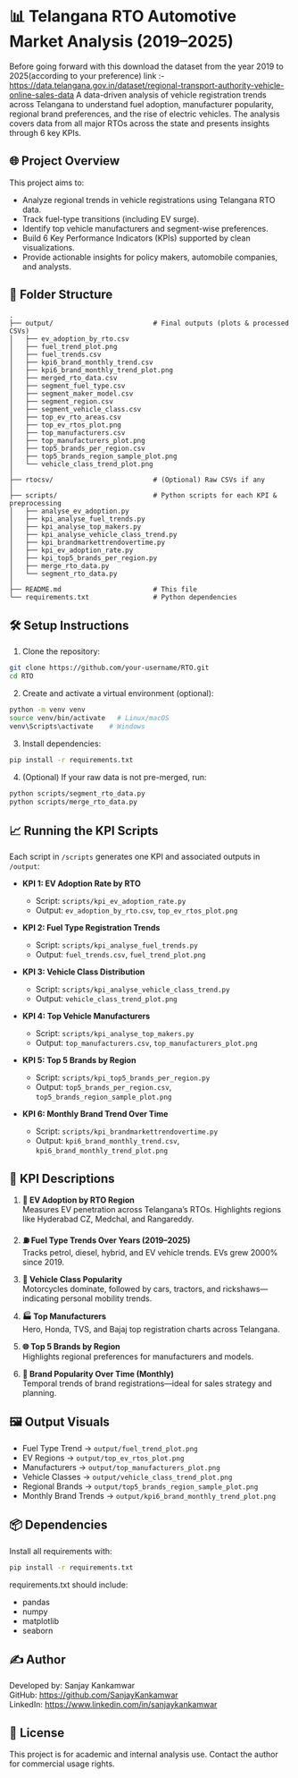 # 📊 Telangana RTO Automotive Market Analysis (2019–2025)
Before going forward with this download the dataset from the year 2019 to 2025(according to your preference) link :- https://data.telangana.gov.in/dataset/regional-transport-authority-vehicle-online-sales-data
A data-driven analysis of vehicle registration trends across Telangana to understand fuel adoption, manufacturer popularity, regional brand preferences, and the rise of electric vehicles. The analysis covers data from all major RTOs across the state and presents insights through 6 key KPIs.

## 🌐 Project Overview

This project aims to:

- Analyze regional trends in vehicle registrations using Telangana RTO data.
- Track fuel-type transitions (including EV surge).
- Identify top vehicle manufacturers and segment-wise preferences.
- Build 6 Key Performance Indicators (KPIs) supported by clean visualizations.
- Provide actionable insights for policy makers, automobile companies, and analysts.

## 📁 Folder Structure

```
.
├── output/                         # Final outputs (plots & processed CSVs)
│   ├── ev_adoption_by_rto.csv
│   ├── fuel_trend_plot.png
│   ├── fuel_trends.csv
│   ├── kpi6_brand_monthly_trend.csv
│   ├── kpi6_brand_monthly_trend_plot.png
│   ├── merged_rto_data.csv
│   ├── segment_fuel_type.csv
│   ├── segment_maker_model.csv
│   ├── segment_region.csv
│   ├── segment_vehicle_class.csv
│   ├── top_ev_rto_areas.csv
│   ├── top_ev_rtos_plot.png
│   ├── top_manufacturers.csv
│   ├── top_manufacturers_plot.png
│   ├── top5_brands_per_region.csv
│   ├── top5_brands_region_sample_plot.png
│   └── vehicle_class_trend_plot.png
│
├── rtocsv/                         # (Optional) Raw CSVs if any
│
├── scripts/                        # Python scripts for each KPI & preprocessing
│   ├── analyse_ev_adoption.py
│   ├── kpi_analyse_fuel_trends.py
│   ├── kpi_analyse_top_makers.py
│   ├── kpi_analyse_vehicle_class_trend.py
│   ├── kpi_brandmarkettrendovertime.py
│   ├── kpi_ev_adoption_rate.py
│   ├── kpi_top5_brands_per_region.py
│   ├── merge_rto_data.py
│   └── segment_rto_data.py
│
├── README.md                       # This file
└── requirements.txt                # Python dependencies
```

## 🛠️ Setup Instructions

1. Clone the repository:

```bash
git clone https://github.com/your-username/RTO.git
cd RTO
```

2. Create and activate a virtual environment (optional):

```bash
python -m venv venv
source venv/bin/activate   # Linux/macOS
venv\Scripts\activate    # Windows
```

3. Install dependencies:

```bash
pip install -r requirements.txt
```

4. (Optional) If your raw data is not pre-merged, run:

```bash
python scripts/segment_rto_data.py
python scripts/merge_rto_data.py
```

## 📈 Running the KPI Scripts

Each script in `/scripts` generates one KPI and associated outputs in `/output`:

- **KPI 1: EV Adoption Rate by RTO**
  - Script: `scripts/kpi_ev_adoption_rate.py`
  - Output: `ev_adoption_by_rto.csv`, `top_ev_rtos_plot.png`

- **KPI 2: Fuel Type Registration Trends**
  - Script: `scripts/kpi_analyse_fuel_trends.py`
  - Output: `fuel_trends.csv`, `fuel_trend_plot.png`

- **KPI 3: Vehicle Class Distribution**
  - Script: `scripts/kpi_analyse_vehicle_class_trend.py`
  - Output: `vehicle_class_trend_plot.png`

- **KPI 4: Top Vehicle Manufacturers**
  - Script: `scripts/kpi_analyse_top_makers.py`
  - Output: `top_manufacturers.csv`, `top_manufacturers_plot.png`

- **KPI 5: Top 5 Brands by Region**
  - Script: `scripts/kpi_top5_brands_per_region.py`
  - Output: `top5_brands_per_region.csv`, `top5_brands_region_sample_plot.png`

- **KPI 6: Monthly Brand Trend Over Time**
  - Script: `scripts/kpi_brandmarkettrendovertime.py`
  - Output: `kpi6_brand_monthly_trend.csv`, `kpi6_brand_monthly_trend_plot.png`

## 🧮 KPI Descriptions

1. **📍 EV Adoption by RTO Region**  
   Measures EV penetration across Telangana’s RTOs. Highlights regions like Hyderabad CZ, Medchal, and Rangareddy.

2. **⛽ Fuel Type Trends Over Years (2019–2025)**  
   Tracks petrol, diesel, hybrid, and EV vehicle trends. EVs grew 2000% since 2019.

3. **🚗 Vehicle Class Popularity**  
   Motorcycles dominate, followed by cars, tractors, and rickshaws—indicating personal mobility trends.

4. **🏭 Top Manufacturers**  
   Hero, Honda, TVS, and Bajaj top registration charts across Telangana.

5. **🌐 Top 5 Brands by Region**  
   Highlights regional preferences for manufacturers and models.

6. **📆 Brand Popularity Over Time (Monthly)**  
   Temporal trends of brand registrations—ideal for sales strategy and planning.

## 🖼️ Output Visuals

- Fuel Type Trend → `output/fuel_trend_plot.png`
- EV Regions → `output/top_ev_rtos_plot.png`
- Manufacturers → `output/top_manufacturers_plot.png`
- Vehicle Classes → `output/vehicle_class_trend_plot.png`
- Regional Brands → `output/top5_brands_region_sample_plot.png`
- Monthly Brand Trends → `output/kpi6_brand_monthly_trend_plot.png`

## 📦 Dependencies

Install all requirements with:

```bash
pip install -r requirements.txt
```

requirements.txt should include:

- pandas
- numpy
- matplotlib
- seaborn

## ✍️ Author

Developed by: Sanjay Kankamwar  
GitHub: https://github.com/SanjayKankamwar  
LinkedIn: https://www.linkedin.com/in/sanjaykankamwar

## 📜 License

This project is for academic and internal analysis use. Contact the author for commercial usage rights.
